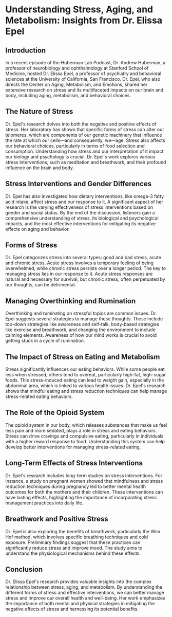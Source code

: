 # Understanding Stress, Aging, and Metabolism: Insights from Dr. Elissa Epel

## Introduction

In a recent episode of the Huberman Lab Podcast, Dr. Andrew Huberman, a professor of neurobiology and ophthalmology at Stanford School of Medicine, hosted Dr. Elissa Epel, a professor of psychiatry and behavioral sciences at the University of California, San Francisco. Dr. Epel, who also directs the Center on Aging, Metabolism, and Emotions, shared her extensive research on stress and its multifaceted impacts on our brain and body, including aging, metabolism, and behavioral choices.

## The Nature of Stress

Dr. Epel's research delves into both the negative and positive effects of stress. Her laboratory has shown that specific forms of stress can alter our telomeres, which are components of our genetic machinery that influence the rate at which our cells—and consequently, we—age. Stress also affects our behavioral choices, particularly in terms of food selection and consumption. Understanding how stress and our interpretation of it impact our biology and psychology is crucial. Dr. Epel's work explores various stress interventions, such as meditation and breathwork, and their profound influence on the brain and body.

## Stress Interventions and Gender Differences

Dr. Epel has also investigated how dietary interventions, like omega-3 fatty acid intake, affect stress and our response to it. A significant aspect of her research is the varying effectiveness of stress interventions based on gender and social status. By the end of the discussion, listeners gain a comprehensive understanding of stress, its biological and psychological impacts, and the most effective interventions for mitigating its negative effects on aging and behavior.

## Forms of Stress

Dr. Epel categorizes stress into several types: good and bad stress, acute and chronic stress. Acute stress involves a temporary feeling of being overwhelmed, while chronic stress persists over a longer period. The key to managing stress lies in our response to it. Acute stress responses are natural and necessary for survival, but chronic stress, often perpetuated by our thoughts, can be detrimental.

## Managing Overthinking and Rumination

Overthinking and ruminating on stressful topics are common issues. Dr. Epel suggests several strategies to manage these thoughts. These include top-down strategies like awareness and self-talk, body-based strategies like exercise and breathwork, and changing the environment to include calming elements. Awareness of how our mind works is crucial to avoid getting stuck in a cycle of rumination.

## The Impact of Stress on Eating and Metabolism

Stress significantly influences our eating behaviors. While some people eat less when stressed, others tend to overeat, particularly high-fat, high-sugar foods. This stress-induced eating can lead to weight gain, especially in the abdominal area, which is linked to various health issues. Dr. Epel's research shows that mindful eating and stress reduction techniques can help manage stress-related eating behaviors.

## The Role of the Opioid System

The opioid system in our body, which releases substances that make us feel less pain and more sedated, plays a role in stress and eating behaviors. Stress can drive cravings and compulsive eating, particularly in individuals with a higher reward response to food. Understanding this system can help develop better interventions for managing stress-related eating.

## Long-Term Effects of Stress Interventions

Dr. Epel's research includes long-term studies on stress interventions. For instance, a study on pregnant women showed that mindfulness and stress reduction techniques during pregnancy led to better mental health outcomes for both the mothers and their children. These interventions can have lasting effects, highlighting the importance of incorporating stress management practices into daily life.

## Breathwork and Positive Stress

Dr. Epel is also exploring the benefits of breathwork, particularly the Wim Hof method, which involves specific breathing techniques and cold exposure. Preliminary findings suggest that these practices can significantly reduce stress and improve mood. The study aims to understand the physiological mechanisms behind these effects.

## Conclusion

Dr. Elissa Epel's research provides valuable insights into the complex relationship between stress, aging, and metabolism. By understanding the different forms of stress and effective interventions, we can better manage stress and improve our overall health and well-being. Her work emphasizes the importance of both mental and physical strategies in mitigating the negative effects of stress and harnessing its potential benefits.